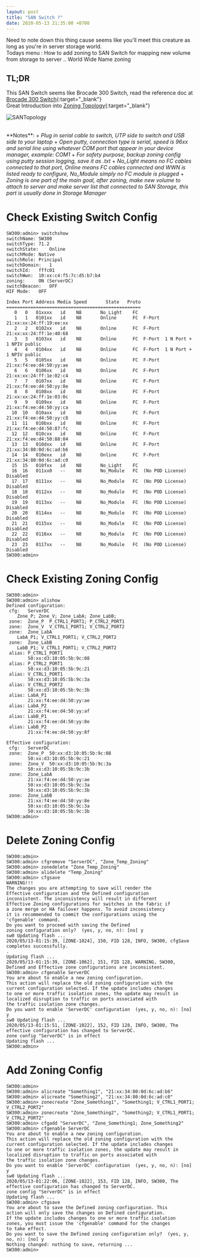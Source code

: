 ```yaml
---
layout: post
title: "SAN Switch ?"
date: 2020-05-13 21:35:00 +0700
---
```


Need to note down this thing cause seems like you'll meet this creature as long as you're in server storage world.  
Todays menu : How to add zoning to SAN Switch for mapping new volume from storage to server ..  World Wide Name zoning

## TL;DR  
This SAN Switch seems like Brocade 300 Switch, read the reference doc at [Brocade 300 Switch](https://www.dataswitchworks.com/datasheets/switches/300-ds-03.pdf){:target="_blank"}   
Great Introduction into [Zoning Topology](http://www.sanadmin.net/2015/11/san-switches.html){:target="_blank"}  

![SANTopology](\images\SAN\SANTopology.jpg "SANTopology")
<head>						<!--- Memberikan border line pada table --->
<style>
table 

td, th {
  border: 1px solid #dddddd;
  text-align: left;
  padding: 8px;
}

tr:nth-child(even) {
  background-color: #dddddd;
}
</style>
</head>
<br/>							<!--- Memberikan blank line --->
**Notes**:
+	<em>Plug in serial cable to switch, UTP side to switch and USB side to your laptop</em>
+	<em>Open putty, connection type is serial, speed is 96xx and serial line using whatever COM port that appear in your device manager, example: COM1 </em>
+	<em>For safety purpose, backup zoning config using putty session logging, save it as .txt</em>
+	<em>No_Light means no FC cables connected to that port, Online means FC cables connected and WWN is listed ready to configure, No_Module simply no FC module is plugged</em>
+	<em>Zoning is one part of the main goal, after zoning, make new volume to attach to server and make server list that connected to SAN Storage, this part is usually done in Storage Manager</em>

# Check Existing Switch Config
	SW300:admin> switchshow
	switchName:	SW300
	switchType:	71.2
	switchState:	Online   
	switchMode:	Native
	switchRole:	Principal
	switchDomain:	1
	switchId:	fffc01
	switchWwn:	10:xx:c4:f5:7c:d5:b7:b4
	zoning:		ON (ServerDC)
	switchBeacon:	OFF
	HIF Mode:	OFF

	Index Port Address Media Speed       State   Proto
	==================================================
	   0   0   01xxxx   id    N8	   No_Light    FC  
	   1   1   0101xx   id    N8	   Online      FC  F-Port  21:xx:xx:24:ff:19:ee:xx 
	   2   2   0102xx   id    N8	   Online      FC  F-Port  21:xx:xx:24:ff:1e:40:68 
	   3   3   0103xx   id    N8	   Online      FC  F-Port  1 N Port + 1 NPIV public 
	   4   4   0104xx   id    N8	   Online      FC  F-Port  1 N Port + 1 NPIV public 
	   5   5   0105xx   id    N8	   Online      FC  F-Port  21:xx:f4:ee:d4:50:yy:ae 
	   6   6   0106xx   id    N8	   Online      FC  F-Port  21:xx:xx:24:ff:1e:02:c4 
	   7   7   0107xx   id    N8	   Online      FC  F-Port  21:xx:f4:ee:d4:50:yy:8e 
	   8   8   0108xx   id    N8	   Online      FC  F-Port  21:xx:xx:24:ff:1e:03:0c 
	   9   9   0109xx   id    N8	   Online      FC  F-Port  21:xx:f4:ee:d4:50:yy:ca 
	  10  10   010axx   id    N8	   Online      FC  F-Port  21:xx:f4:ee:d4:50:yy:c8 
	  11  11   010bxx   id    N8	   Online      FC  F-Port  21:xx:f4:ee:d4:50:87:fc 
	  12  12   010cxx   id    N8	   Online      FC  F-Port  21:xx:f4:ee:d4:50:88:04 
	  13  13   010dxx   id    N8	   Online      FC  F-Port  21:xx:34:80:0d:6c:ad:b6 
	  14  14   010exx   id    N8	   Online      FC  F-Port  21:xx:34:80:0d:6c:ad:c0 
	  15  15   010fxx   id    N8	   No_Light    FC  
	  16  16   011xx0   --    N8	   No_Module   FC  (No POD License) Disabled
	  17  17   0111xx   --    N8	   No_Module   FC  (No POD License) Disabled
	  18  18   0112xx   --    N8	   No_Module   FC  (No POD License) Disabled
	  19  19   0113xx   --    N8	   No_Module   FC  (No POD License) Disabled
	  20  20   0114xx   --    N8	   No_Module   FC  (No POD License) Disabled
	  21  21   0115xx   --    N8	   No_Module   FC  (No POD License) Disabled
	  22  22   0116xx   --    N8	   No_Module   FC  (No POD License) Disabled
	  23  23   0117xx   --    N8	   No_Module   FC  (No POD License) Disabled
	SW300:admin> 

# Check Existing Zoning Config
	SW300:admin>  
	SW300:admin> alishow  
	Defined configuration:  
	 cfg:	ServerDC	  
		Zone_P; Zone_V; Zone_LabA; Zone_LabB;  
	 zone:	Zone_P	P_CTRL1_PORT1; P_CTRL2_PORT1  
	 zone:	Zone_V	V_CTRL1_PORT1; V_CTRL2_PORT2  
	 zone:	Zone_LabA	  
		LabA_P1; V_CTRL1_PORT1; V_CTRL2_PORT2  
	 zone:	Zone_LabB  
		LabB_P1; V_CTRL1_PORT1; V_CTRL2_PORT2  
	 alias:	P_CTRL1_PORT1	  
			50:xx:d3:10:05:5b:9c:08  
	 alias:	P_CTRL2_PORT1	  
			50:xx:d3:10:05:5b:9c:21  
	 alias:	V_CTRL1_PORT1	  
			50:xx:d3:10:05:5b:9c:3a  
	 alias:	V_CTRL2_PORT2	  
			50:xx:d3:10:05:5b:9c:3b  
	 alias:	LabA_P1	  
			21:xx:f4:ee:d4:50:yy:ae  
	 alias:	LabA_P2	  
			21:xx:f4:ee:d4:50:yy:af  
	 alias:	LabB_P1	  
			21:xx:f4:ee:d4:50:yy:8e  
	 alias:	LabB_P2	  
			21:xx:f4:ee:d4:50:yy:8f  

	Effective configuration:
	 cfg:	ServerDC	
	 zone:	Zone_P	50:xx:d3:10:05:5b:9c:08
			50:xx:d3:10:05:5b:9c:21
	 zone:	Zone_V	50:xx:d3:10:05:5b:9c:3a
			50:xx:d3:10:05:5b:9c:3b
	 zone:	Zone_LabA	
			21:xx:f4:ee:d4:50:yy:ae
			50:xx:d3:10:05:5b:9c:3a
			50:xx:d3:10:05:5b:9c:3b
	 zone:	Zone_LabB	
			21:xx:f4:ee:d4:50:yy:8e
			50:xx:d3:10:05:5b:9c:3a
			50:xx:d3:10:05:5b:9c:3b
	SW300:admin> 

# Delete Zoning Config
	SW300:admin> 
	SW300:admin> cfgremove "ServerDC", "Zone_Temp_Zoning"
	SW300:admin> zonedelete "Zone_Temp_Zoning"
	SW300:admin> alidelete "Temp_Zoning"
	SW300:admin> cfgsave
	WARNING!!!
	The changes you are attempting to save will render the
	Effective configuration and the Defined configuration
	inconsistent. The inconsistency will result in different
	Effective Zoning configurations for switches in the fabric if
	a zone merge or HA failover happens. To avoid inconsistency
	it is recommended to commit the configurations using the
	'cfgenable' command.
	Do you want to proceed with saving the Defined
	zoning configuration only?  (yes, y, no, n): [no] y
	sw0 Updating flash ...
	2020/05/13-01:15:39, [ZONE-1024], 150, FID 128, INFO, SW300, cfgSave completes successfully.
	.
	Updating flash ...
	2020/05/13-01:15:39, [ZONE-1062], 151, FID 128, WARNING, SW300, Defined and Effective zone configurations are inconsistent.
	SW300:admin> cfgenable ServerDC
	You are about to enable a new zoning configuration.
	This action will replace the old zoning configuration with the
	current configuration selected. If the update includes changes 
	to one or more traffic isolation zones, the update may result in  
	localized disruption to traffic on ports associated with
	the traffic isolation zone changes.
	Do you want to enable 'ServerDC' configuration  (yes, y, no, n): [no] y
	sw0 Updating flash ...
	2020/05/13-01:15:51, [ZONE-1022], 152, FID 128, INFO, SW300, The effective configuration has changed to ServerDC.   
	zone config "ServerDC" is in effect
	Updating flash ...
	SW300:admin>

# Add Zoning Config
	SW300:admin> 
	SW300:admin> alicreate "Something1", "21:xx:34:80:0d:6c:ad:b6"
	SW300:admin> alicreate "Something2", "21:xx:34:80:0d:6c:ad:c0"
	SW300:admin> zonecreate "Zone_Something1", "Something1; V_CTRL1_PORT1; V_CTRL2_PORT2"
	SW300:admin> zonecreate "Zone_Something2", "Something2; V_CTRL1_PORT1; V_CTRL2_PORT2"
	SW300:admin> cfgadd "ServerDC", "Zone_Something1; Zone_Something2"
	SW300:admin> cfgenable ServerDC
	You are about to enable a new zoning configuration.
	This action will replace the old zoning configuration with the
	current configuration selected. If the update includes changes 
	to one or more traffic isolation zones, the update may result in  
	localized disruption to traffic on ports associated with
	the traffic isolation zone changes.
	Do you want to enable 'ServerDC' configuration  (yes, y, no, n): [no] y
	sw0 Updating flash ...
	2020/05/13-01:22:06, [ZONE-1022], 153, FID 128, INFO, SW300, The effective configuration has changed to ServerDC.   
	zone config "ServerDC" is in effect
	Updating flash ...
	SW300:admin> cfgsave
	You are about to save the Defined zoning configuration. This
	action will only save the changes on Defined configuration.
	If the update includes changes to one or more traffic isolation
	zones, you must issue the 'cfgenable' command for the changes
	to take effect.
	Do you want to save the Defined zoning configuration only?  (yes, y, no, n): [no] y
	Nothing changed: nothing to save, returning ...
	SW300:admin> 
